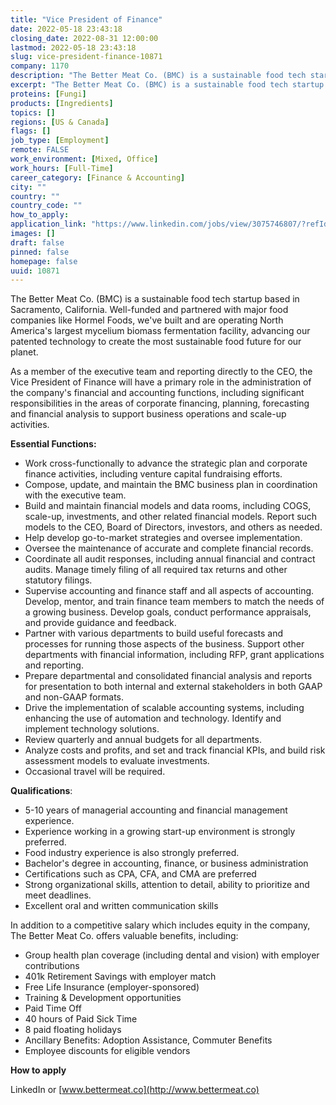 ```yaml
---
title: "Vice President of Finance"
date: 2022-05-18 23:43:18
closing_date: 2022-08-31 12:00:00
lastmod: 2022-05-18 23:43:18
slug: vice-president-finance-10871
company: 1170
description: "The Better Meat Co. (BMC) is a sustainable food tech startup based in Sacramento, California. Well-funded and partnered with major food companies like Hormel Foods, we’ve built and are operating North America’s largest mycelium biomass fermentation facility, advancing our patented technology to create the most sustainable food future for our planet."
excerpt: "The Better Meat Co. (BMC) is a sustainable food tech startup based in Sacramento, California. Well-funded and partnered with major food companies like Hormel Foods, we’ve built and are operating North America’s largest mycelium biomass fermentation facility, advancing our patented technology to create the most sustainable food future for our planet."
proteins: [Fungi]
products: [Ingredients]
topics: []
regions: [US & Canada]
flags: []
job_type: [Employment]
remote: FALSE
work_environment: [Mixed, Office]
work_hours: [Full-Time]
career_category: [Finance & Accounting]
city: ""
country: ""
country_code: ""
how_to_apply: 
application_link: "https://www.linkedin.com/jobs/view/3075746807/?refId=GNiY5OCCT8KHVAf6a91jsQ%3D%3D"
images: []
draft: false
pinned: false
homepage: false
uuid: 10871
---
```

The Better Meat Co. (BMC) is a sustainable food tech startup based in
Sacramento, California. Well-funded and partnered with major food
companies like Hormel Foods, we've built and are operating North
America's largest mycelium biomass fermentation facility, advancing our
patented technology to create the most sustainable food future for our
planet.

As a member of the executive team and reporting directly to the CEO, the
Vice President of Finance will have a primary role in the administration
of the company's financial and accounting functions, including
significant responsibilities in the areas of corporate financing,
planning, forecasting and financial analysis to support business
operations and scale-up activities.

**Essential Functions:**

-   Work cross-functionally to advance the strategic plan and corporate
    finance activities, including venture capital fundraising efforts.
-   Compose, update, and maintain the BMC business plan in coordination
    with the executive team.
-   Build and maintain financial models and data rooms, including COGS,
    scale-up, investments, and other related financial models. Report
    such models to the CEO, Board of Directors, investors, and others as
    needed.
-   Help develop go-to-market strategies and oversee implementation.
-   Oversee the maintenance of accurate and complete financial records.
-   Coordinate all audit responses, including annual financial and
    contract audits. Manage timely filing of all required tax returns
    and other statutory filings.
-   Supervise accounting and finance staff and all aspects of
    accounting. Develop, mentor, and train finance team members to match
    the needs of a growing business. Develop goals, conduct performance
    appraisals, and provide guidance and feedback.
-   Partner with various departments to build useful forecasts and
    processes for running those aspects of the business. Support other
    departments with financial information, including RFP, grant
    applications and reporting.
-   Prepare departmental and consolidated financial analysis and reports
    for presentation to both internal and external stakeholders in both
    GAAP and non-GAAP formats.
-   Drive the implementation of scalable accounting systems, including
    enhancing the use of automation and technology. Identify and
    implement technology solutions.
-   Review quarterly and annual budgets for all departments.
-   Analyze costs and profits, and set and track financial KPIs, and
    build risk assessment models to evaluate investments.
-   Occasional travel will be required.

**Qualifications**:

-   5-10 years of managerial accounting and financial management
    experience.
-   Experience working in a growing start-up environment is strongly
    preferred.
-   Food industry experience is also strongly preferred.
-   Bachelor's degree in accounting, finance, or business administration
-   Certifications such as CPA, CFA, and CMA are preferred
-   Strong organizational skills, attention to detail, ability to
    prioritize and meet deadlines.
-   Excellent oral and written communication skills

In addition to a competitive salary which includes equity in the
company, The Better Meat Co. offers valuable benefits, including:

-   Group health plan coverage (including dental and vision) with
    employer contributions
-   401k Retirement Savings with employer match
-   Free Life Insurance (employer-sponsored)
-   Training & Development opportunities
-   Paid Time Off
-   40 hours of Paid Sick Time
-   8 paid floating holidays
-   Ancillary Benefits: Adoption Assistance, Commuter Benefits
-   Employee discounts for eligible vendors


**How to apply**


LinkedIn or [www.bettermeat.co](http://www.bettermeat.co)
